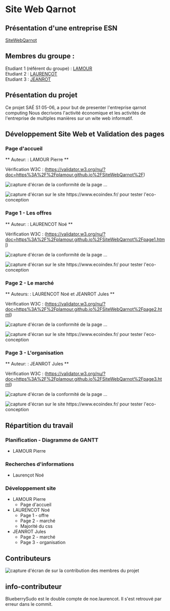 # Site Web Qarnot   

## Présentation d'une entreprise ESN    

[SiteWebQarnot](https://plamour.github.io/SiteWebQarnot/)

## Membres du groupe :

Etudiant 1 (référent du groupe) :  [LAMOUR](mailto:pierre.lamour@edu.umlp.fr?subject=SAE_1_05_06)  
Etudiant 2 : [LAURENÇOT](mailto:noe.laurencot@edu.umlp.fr?subject=SAE_1_05_06)   
Etudiant 3 : [JEANROT](mailto:jules.jeanrot@edu.umlp.fr?subject=SAE_1_05_06)  

## Présentation du projet

Ce projet SAÉ S1 05-06, a pour but de presenter l'entreprise qarnot computing
Nous decrivons l'activité économique et les activités de l'entreprise de multiples manières sur un wite web informatif.


## Développement Site Web et Validation des pages

### Page d'accueil

** Auteur: : LAMOUR Pierre **

Vérification W3C : (https://validator.w3.org/nu/?doc=https%3A%2F%2Fplamour.github.io%2FSiteWebQarnot%2F)

![capture d'écran de la conformité de la page ...](assets/accueil_w3c.png)

![capture d'écran sur le site https://www.ecoindex.fr/ pour tester l'eco-conception](assets/accueil_eco.png)

### Page 1 - Les offres

** Auteur: : LAURENCOT Noé **

Vérification W3C : (https://validator.w3.org/nu/?doc=https%3A%2F%2Fplamour.github.io%2FSiteWebQarnot%2Fpage1.html)

![capture d'écran de la conformité de la page ...](assets/page1_w3c.png)

![capture d'écran sur le site https://www.ecoindex.fr/ pour tester l'eco-conception](assets/page1_eco.png)

### Page 2 - Le marché

** Auteurs: : LAURENCOT Noé et JEANROT Jules **

Vérification W3C : (https://validator.w3.org/nu/?doc=https%3A%2F%2Fplamour.github.io%2FSiteWebQarnot%2Fpage2.html)

![capture d'écran de la conformité de la page ...](assets/page2_w3c.png)

![capture d'écran sur le site https://www.ecoindex.fr/ pour tester l'eco-conception](assets/page2_eco.png)

### Page 3 - L'organisation

** Auteur: : JEANROT Jules **

Vérification W3C : (https://validator.w3.org/nu/?doc=https%3A%2F%2Fplamour.github.io%2FSiteWebQarnot%2Fpage3.html)

![capture d'écran de la conformité de la page ...](assets/page3_w3c.png)

![capture d'écran sur le site https://www.ecoindex.fr/ pour tester l'eco-conception](assets/page3_eco.png)

## Répartition du travail

### Planification - Diagramme de GANTT

- LAMOUR Pierre

### Recherches d'informations

- Laurençot Noé

### Développement site

- LAMOUR Pierre
  - Page d'accueil
- LAURENCOT Noé
  - Page 1 - offre
  - Page 2 - marché
  - Majorité du css
- JEANROT Jules
  - Page 2 - marché
  - Page 3 - organisation


## Contributeurs

![capture d'écran de sur la contribution des membres du projet](assets/insight_commit.jpeg)

## info-contributeur
 BlueberrySudo est le double compte de noe.laurencot. Il s'est retrouvé par erreur dans le commit.



